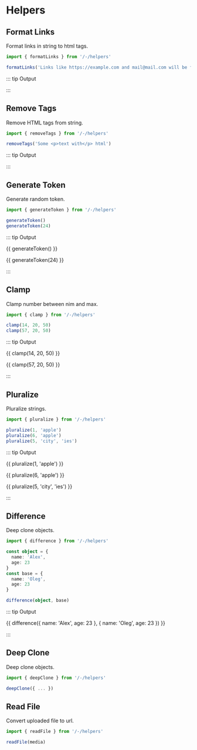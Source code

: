 # Helpers

<div class="h-12"></div>

## Format Links

Format links in string to html tags.

```ts
import { formatLinks } from '/-/helpers'

formatLinks('Links like https://example.com and mail@mail.com will be formatted')
```

::: tip Output
<div class="py-4"
     v-html="formatLinks('Links like https://example.com and mail@mail.com will be formatted')"></div>
:::

<div class="h-12"></div>

## Remove Tags

Remove HTML tags from string.

```ts
import { removeTags } from '/-/helpers'

removeTags('Some <p>text with</p> html')
```

::: tip Output
<div class="py-4"
     v-html="removeTags('Some <p>text with</p> html')"></div>
:::

<div class="h-12"></div>

## Generate Token

Generate random token.

```ts
import { generateToken } from '/-/helpers'

generateToken()
generateToken(24)
```

::: tip Output
<div class="py-4">
  <p>{{ generateToken() }}</p>
  <p>{{ generateToken(24) }}</p>
</div>
:::

<div class="h-12"></div>

## Clamp

Clamp number between nim and max.

```ts
import { clamp } from '/-/helpers'

clamp(14, 20, 50)
clamp(57, 20, 50)
```

::: tip Output
<div class="py-4">
  <p>{{ clamp(14, 20, 50) }}</p>
  <p>{{ clamp(57, 20, 50) }}</p>
</div>
:::

<div class="h-12"></div>

## Pluralize

Pluralize strings.

```ts
import { pluralize } from '/-/helpers'

pluralize(1, 'apple')
pluralize(6, 'apple')
pluralize(5, 'city', 'ies')
```

::: tip Output
<div class="py-4">
  <p>{{ pluralize(1, 'apple') }}</p>
  <p>{{ pluralize(6, 'apple') }}</p>
  <p>{{ pluralize(5, 'city', 'ies') }}</p>
</div>
:::

<div class="h-12"></div>

## Difference

Deep clone objects.

```ts
import { difference } from '/-/helpers'

const object = {
  name: 'Alex',
  age: 23
}
const base = {
  name: 'Oleg',
  age: 23
}

difference(object, base)
```

::: tip Output
<div class="py-4">
  <p>{{ difference({ name: 'Alex', age: 23 }, { name: 'Oleg', age: 23 }) }}</p>
</div>
:::

<div class="h-12"></div>

## Deep Clone

Deep clone objects.

```ts
import { deepClone } from '/-/helpers'

deepClone({ ... })
```

<div class="h-12"></div>

## Read File

Convert uploaded file to url.

```ts
import { readFile } from '/-/helpers'

readFile(media)
```

<script>
import * as helpers from '/-/helpers';

export default {
  setup () {
    return {
      ...helpers
    }
  }
}
</script>
